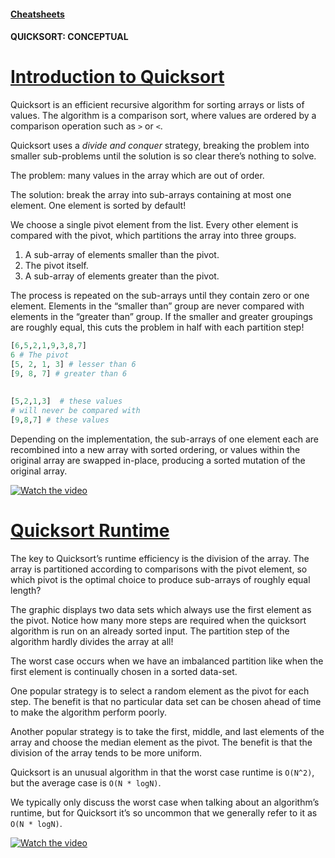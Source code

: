 #### [Cheatsheets](https://www.codecademy.com/learn/sorting-algorithms/modules/cs-quicksort/cheatsheet)

#### QUICKSORT: CONCEPTUAL

# [Introduction to Quicksort](https://www.codecademy.com/courses/sorting-algorithms/lessons/quicksort-conceptual/exercises/quicksort-conceptual-intro)

Quicksort is an efficient recursive algorithm for sorting arrays or lists of values. 
The algorithm is a comparison sort, where values are ordered by a comparison operation such as `>` or `<`.

Quicksort uses a *divide and conquer* strategy, breaking the problem into smaller sub-problems until the solution is so clear there’s nothing to solve.

The problem: many values in the array which are out of order.

The solution: break the array into sub-arrays containing at most one element. 
One element is sorted by default!

We choose a single pivot element from the list. 
Every other element is compared with the pivot, which partitions the array into three groups.
1. A sub-array of elements smaller than the pivot.
2. The pivot itself.
3. A sub-array of elements greater than the pivot.

The process is repeated on the sub-arrays until they contain zero or one element. 
Elements in the “smaller than” group are never compared with elements in the “greater than” group. 
If the smaller and greater groupings are roughly equal, this cuts the problem in half with each partition step!
```python
[6,5,2,1,9,3,8,7]
6 # The pivot
[5, 2, 1, 3] # lesser than 6
[9, 8, 7] # greater than 6
 
 
[5,2,1,3]  # these values
# will never be compared with 
[9,8,7] # these values
```
Depending on the implementation, the sub-arrays of one element each are recombined into a new array with sorted ordering, 
or values within the original array are swapped in-place, producing a sorted mutation of the original array.

[![Watch the video](https://img.youtube.com/vi/-oXfZUyA7Po/0.jpg)](https://youtu.be/-oXfZUyA7Po)

# [Quicksort Runtime](https://www.codecademy.com/courses/sorting-algorithms/lessons/quicksort-conceptual/exercises/quicksort-conceptual-runtime)

The key to Quicksort’s runtime efficiency is the division of the array. 
The array is partitioned according to comparisons with the pivot element, so which pivot is the optimal choice to produce sub-arrays of roughly equal length?

The graphic displays two data sets which always use the first element as the pivot. 
Notice how many more steps are required when the quicksort algorithm is run on an already sorted input. 
The partition step of the algorithm hardly divides the array at all!

The worst case occurs when we have an imbalanced partition like when the first element is continually chosen in a sorted data-set.

One popular strategy is to select a random element as the pivot for each step. 
The benefit is that no particular data set can be chosen ahead of time to make the algorithm perform poorly.

Another popular strategy is to take the first, middle, and last elements of the array and choose the median element as the pivot. 
The benefit is that the division of the array tends to be more uniform.

Quicksort is an unusual algorithm in that the worst case runtime is `O(N^2)`, but the average case is `O(N * logN)`.

We typically only discuss the worst case when talking about an algorithm’s runtime, but for Quicksort it’s so uncommon that we generally refer to it as `O(N * logN)`.


[![Watch the video](https://img.youtube.com/vi/BT7gWd8zRtA/0.jpg)](https://youtu.be/BT7gWd8zRtA)














